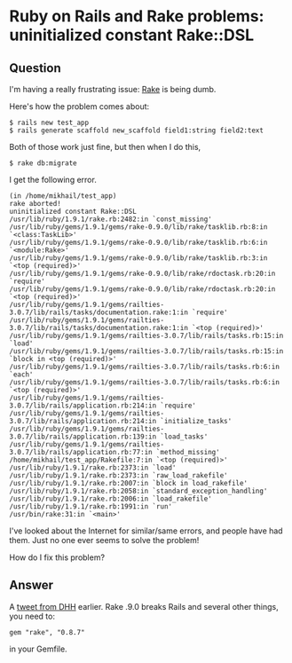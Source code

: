 
# Ruby on Rails and Rake problems: uninitialized constant Rake::DSL

## Question
        
I'm having a really frustrating issue: [Rake](http://en.wikipedia.org/wiki/Rake_%28software%29) is being dumb.

Here's how the problem comes about:

    $ rails new test_app
    $ rails generate scaffold new_scaffold field1:string field2:text
    

Both of those work just fine, but then when I do this,

    $ rake db:migrate
    

I get the following error.

    (in /home/mikhail/test_app)
    rake aborted!
    uninitialized constant Rake::DSL
    /usr/lib/ruby/1.9.1/rake.rb:2482:in `const_missing'
    /usr/lib/ruby/gems/1.9.1/gems/rake-0.9.0/lib/rake/tasklib.rb:8:in `<class:TaskLib>'
    /usr/lib/ruby/gems/1.9.1/gems/rake-0.9.0/lib/rake/tasklib.rb:6:in `<module:Rake>'
    /usr/lib/ruby/gems/1.9.1/gems/rake-0.9.0/lib/rake/tasklib.rb:3:in `<top (required)>'
    /usr/lib/ruby/gems/1.9.1/gems/rake-0.9.0/lib/rake/rdoctask.rb:20:in `require'
    /usr/lib/ruby/gems/1.9.1/gems/rake-0.9.0/lib/rake/rdoctask.rb:20:in `<top (required)>'
    /usr/lib/ruby/gems/1.9.1/gems/railties-3.0.7/lib/rails/tasks/documentation.rake:1:in `require'
    /usr/lib/ruby/gems/1.9.1/gems/railties-3.0.7/lib/rails/tasks/documentation.rake:1:in `<top (required)>'
    /usr/lib/ruby/gems/1.9.1/gems/railties-3.0.7/lib/rails/tasks.rb:15:in `load'
    /usr/lib/ruby/gems/1.9.1/gems/railties-3.0.7/lib/rails/tasks.rb:15:in `block in <top (required)>'
    /usr/lib/ruby/gems/1.9.1/gems/railties-3.0.7/lib/rails/tasks.rb:6:in `each'
    /usr/lib/ruby/gems/1.9.1/gems/railties-3.0.7/lib/rails/tasks.rb:6:in `<top (required)>'
    /usr/lib/ruby/gems/1.9.1/gems/railties-3.0.7/lib/rails/application.rb:214:in `require'
    /usr/lib/ruby/gems/1.9.1/gems/railties-3.0.7/lib/rails/application.rb:214:in `initialize_tasks'
    /usr/lib/ruby/gems/1.9.1/gems/railties-3.0.7/lib/rails/application.rb:139:in `load_tasks'
    /usr/lib/ruby/gems/1.9.1/gems/railties-3.0.7/lib/rails/application.rb:77:in `method_missing'
    /home/mikhail/test_app/Rakefile:7:in `<top (required)>'
    /usr/lib/ruby/1.9.1/rake.rb:2373:in `load'
    /usr/lib/ruby/1.9.1/rake.rb:2373:in `raw_load_rakefile'
    /usr/lib/ruby/1.9.1/rake.rb:2007:in `block in load_rakefile'
    /usr/lib/ruby/1.9.1/rake.rb:2058:in `standard_exception_handling'
    /usr/lib/ruby/1.9.1/rake.rb:2006:in `load_rakefile'
    /usr/lib/ruby/1.9.1/rake.rb:1991:in `run'
    /usr/bin/rake:31:in `<main>'
    

I've looked about the Internet for similar/same errors, and people have had them. Just no one ever seems to solve the problem!

How do I fix this problem?

## Answer
        
A [tweet from DHH](http://twitter.com/#!/dhh/status/71966528744071169) earlier. Rake .9.0 breaks Rails and several other things, you need to:

    gem "rake", "0.8.7"
    

in your Gemfile.
